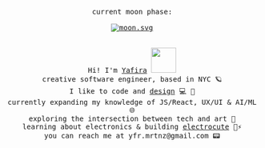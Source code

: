 <p align="center">
  <br>
  <samp>
  current moon phase:
  <br>
  <br>
    <a href="https://moon-svg.minung.dev" >
  <img src="https://moon-svg.minung.dev/moon.svg?theme=basic" alt="moon.svg" align="center"/>
</a>
    <br>
    <br>
    <br>
    Hi! I'm <a href="https://www.yafira.xyz">Yafira</a> <img src="https://media.giphy.com/media/XYyxh0R1XilajMWB8X/giphy.gif" height="50px">
      <br>creative software engineer, based in NYC 🪐
        <br>I like to code and <a href="https://www.figma.com/@electrocute">design</a> 💻 🎨
    <br>currently expanding my knowledge of JS/React, UX/UI & AI/ML 🌐
    <br>exploring the intersection between tech and art 🤖
      <br>learning about electronics & building <a href="https://www.electrocute.io">electrocute</a> 🌸⚡️
    <br>you can reach me at yfr.mrtnz@gmail.com 📟
    <br>
    <br>
  </samp>
</p>
